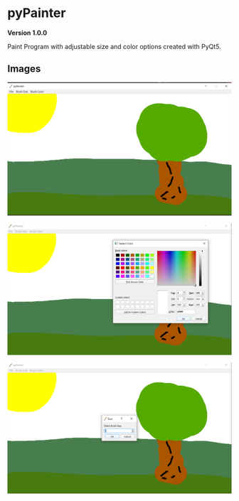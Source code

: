 # pyPainter

**Version 1.0.0**

Paint Program with adjustable size and color options created
with PyQt5.

## Images

![Preview](snapshot1.png)

![Select Color](snapshot2.png)

![Select Brush Size](snapshot3.png)